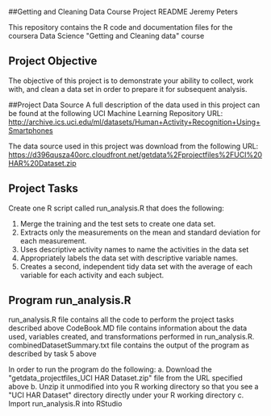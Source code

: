 ##Getting and Cleaning Data Course Project README
Jeremy Peters

This repository contains the R code and documentation files for the coursera Data Science "Getting and Cleaning data" course 

## Project Objective
The objective of this project is to demonstrate your ability to collect, work with, and clean a data set in order to prepare it  for subsequent analysis.

##Project Data Source 
A full description of the data used in this project can be found at the following UCI Machine Learning Repository URL:
http://archive.ics.uci.edu/ml/datasets/Human+Activity+Recognition+Using+Smartphones

The data source used in this project was download from the following URL:
https://d396qusza40orc.cloudfront.net/getdata%2Fprojectfiles%2FUCI%20HAR%20Dataset.zip

## Project Tasks
Create one R script called run_analysis.R that does the following:
 1. Merge the training and the test sets to create one data set.
 2. Extracts only the measurements on the mean and standard deviation for each measurement. 
 3. Uses descriptive activity names to name the activities in the data set
 4. Appropriately labels the data set with descriptive variable names. 
 5. Creates a second, independent tidy data set with the average of each
    variable for each activity and each subject.



## Program run_analysis.R

run_analysis.R file contains all the code to perform the project tasks described above
CodeBook.MD file  contains information about the data used, variables created, and transformations performed in run_analysis.R.
combinedDatasetSummary.txt file contains the output of the program as described by task 5 above

In order to run the program do the following:
a. Download the "getdata_projectfiles_UCI HAR Dataset.zip" file from the URL specified above
b. Unzip it unmodified into you R working directory so that you see a "UCI HAR Dataset" directory directly under your R working directory
c. Import run_analysis.R into RStudio



